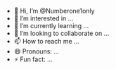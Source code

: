 - 👋 Hi, I’m @Numberone1only
- 👀 I’m interested in ...
- 🌱 I’m currently learning ...
- 💞️ I’m looking to collaborate on ...
- 📫 How to reach me ...
- 😄 Pronouns: ...
- ⚡ Fun fact: ...

<!---
Numberone1only/Numberone1only is a ✨ special ✨ repository because its `README.md` (this file) appears on your GitHub profile.
You can click the Preview link to take a look at your changes.
--->
